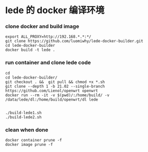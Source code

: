 # lede 的 docker 编译环境

### clone docker and build image

```
export ALL_PROXY=http://192.168.*.*:*/
git clone https://github.com/luomiwhy/lede-docker-builder.git
cd lede-docker-builder
docker build -t lede .
```

### run container and clone lede code

```
cd 
cd lede-docker-builder/
git checkout . &&  git pull && chmod +x *.sh
git clone --depth 1 -b 21.02 --single-branch https://github.com/Lienol/openwrt openwrt
docker run --rm -it -v $(pwd)/:/home/build/ -v /data/lede/dl:/home/build/openwrt/dl lede


./build-lede1.sh
./build-lede2.sh
```

### clean when done
```
docker container prune -f
docker image prune -f
```
